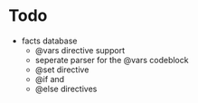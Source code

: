 # Todo

- facts database
    - @vars directive support
    - seperate parser for the @vars codeblock
    - @set directive
    - @if and
    - @else directives

